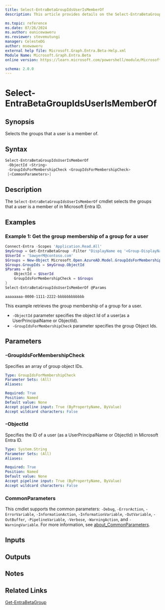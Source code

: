 ```yaml
---
title: Select-EntraBetaGroupIdsUserIsMemberOf
description: This article provides details on the Select-EntraBetaGroupIdsUserIsMemberOf command.

ms.topic: reference
ms.date: 07/26/2024
ms.author: eunicewaweru
ms.reviewer: stevemutungi
manager: CelesteDG
author: msewaweru
external help file: Microsoft.Graph.Entra.Beta-Help.xml
Module Name: Microsoft.Graph.Entra.Beta
online version: https://learn.microsoft.com/powershell/module/Microsoft.Graph.Entra.Beta/Select-EntraBetaGroupIdsUserIsMemberOf

schema: 2.0.0
---
```


# Select-EntraBetaGroupIdsUserIsMemberOf

## Synopsis

Selects the groups that a user is a member of.

## Syntax

```powershell
Select-EntraBetaGroupIdsUserIsMemberOf 
 -ObjectId <String>
 -GroupIdsForMembershipCheck <GroupIdsForMembershipCheck>
 [<CommonParameters>]
```

## Description

The `Select-EntraBetaGroupIdsUserIsMemberOf` cmdlet selects the groups that a user is a member of in Microsoft Entra ID.

## Examples

### Example 1: Get the group membership of a group for a user

```powershell
Connect-Entra -Scopes 'Application.Read.All'
$myGroup = Get-EntraBetaGroup -Filter "DisplayName eq '<Group-DisplayName>'"
$UserId = 'SawyerM@contoso.com'
$Groups = New-Object Microsoft.Open.AzureAD.Model.GroupIdsForMembershipCheck
$Groups.GroupIds = $myGroup.ObjectId
$Params = @{
    ObjectId = $UserId 
    GroupIdsForMembershipCheck = $Groups
}
Select-EntraBetaGroupIdsUserIsMemberOf @Params
```

```Output
aaaaaaaa-0000-1111-2222-bbbbbbbbbbbb
```

This example retrieves the group membership of a group for a user.

- `-ObjectId` parameter specifies the object Id of a user(as a UserPrincipalName or ObjectId).
- `-GroupIdsForMembershipCheck` parameter specifies the group Object Ids.

## Parameters

### -GroupIdsForMembershipCheck

Specifies an array of group object IDs.

```yaml
Type: GroupIdsForMembershipCheck
Parameter Sets: (All)
Aliases:

Required: True
Position: Named
Default value: None
Accept pipeline input: True (ByPropertyName, ByValue)
Accept wildcard characters: False
```

### -ObjectId

Specifies the ID of a user (as a UserPrincipalName or ObjectId) in Microsoft Entra ID.

```yaml
Type: System.String
Parameter Sets: (All)
Aliases:

Required: True
Position: Named
Default value: None
Accept pipeline input: True (ByPropertyName, ByValue)
Accept wildcard characters: False
```

### CommonParameters

This cmdlet supports the common parameters: `-Debug`, `-ErrorAction`, `-ErrorVariable`, `-InformationAction`, `-InformationVariable`, `-OutVariable`, `-OutBuffer`, `-PipelineVariable`, `-Verbose`, `-WarningAction`, and `-WarningVariable`. For more information, see [about_CommonParameters](https://go.microsoft.com/fwlink/?LinkID=113216).

## Inputs

## Outputs

## Notes

## Related Links

[Get-EntraBetaGroup](Get-EntraBetaGroup.md)
